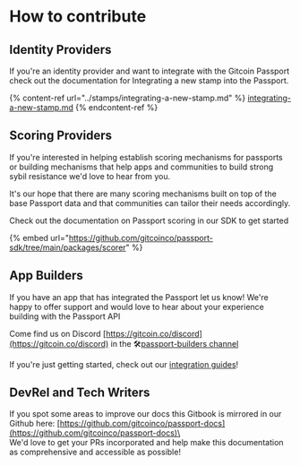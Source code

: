 # How to contribute

## Identity Providers

If you're an identity provider and want to integrate with the Gitcoin Passport check out the documentation for Integrating a new stamp into the Passport.

{% content-ref url="../stamps/integrating-a-new-stamp.md" %}
[integrating-a-new-stamp.md](../stamps/integrating-a-new-stamp.md)
{% endcontent-ref %}

## Scoring Providers

If you're interested in helping establish scoring mechanisms for passports or building mechanisms that help apps and communities to build strong sybil resistance we'd love to hear from you.

It's our hope that there are many scoring mechanisms built on top of the base Passport data and that communities can tailor their needs accordingly.

Check out the documentation on Passport scoring in our SDK to get started

{% embed url="https://github.com/gitcoinco/passport-sdk/tree/main/packages/scorer" %}

## App Builders

If you have an app that has integrated the Passport let us know! We're happy to offer support and would love to hear about your experience building with the Passport API

Come find us on Discord [https://gitcoin.co/discord](https://gitcoin.co/discord) in the 🛠[passport-builders channel](https://discord.com/channels/562828676480237578/986222591096279040)



If you're just getting started, check out our [integration guides](../building-with-passport/integration-guides/)!



## DevRel and Tech Writers

If you spot some areas to improve our docs this Gitbook is mirrored in our Github here: [https://github.com/gitcoinco/passport-docs](https://github.com/gitcoinco/passport-docs)\
\
We'd love to get your PRs incorporated and help make this documentation as comprehensive and accessible as possible!



